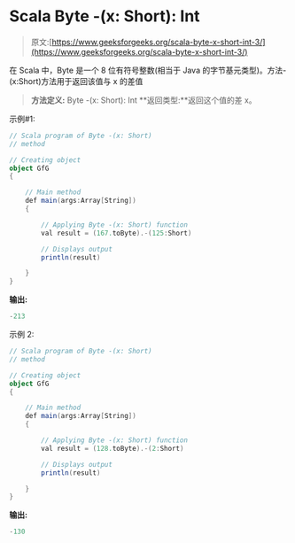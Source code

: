 # Scala Byte -(x: Short): Int

> 原文:[https://www.geeksforgeeks.org/scala-byte-x-short-int-3/](https://www.geeksforgeeks.org/scala-byte-x-short-int-3/)

在 Scala 中，Byte 是一个 8 位有符号整数(相当于 Java 的字节基元类型)。方法-(x:Short)方法用于返回该值与 x 的差值

> **方法定义:** Byte -(x: Short): Int
> **返回类型:**返回这个值的差 x。

示例#1:

```scala
// Scala program of Byte -(x: Short)
// method 

// Creating object 
object GfG 
{ 

    // Main method 
    def main(args:Array[String]) 
    { 

        // Applying Byte -(x: Short) function 
        val result = (167.toByte).-(125:Short) 

        // Displays output 
        println(result) 

    } 
} 
```

**输出:**

```scala
-213
```

示例 2:

```scala
// Scala program of Byte -(x: Short)
// method 

// Creating object 
object GfG 
{ 

    // Main method 
    def main(args:Array[String]) 
    { 

        // Applying Byte -(x: Short) function 
        val result = (128.toByte).-(2:Short) 

        // Displays output 
        println(result) 

    } 
} 
```

**输出:**

```scala
-130
```